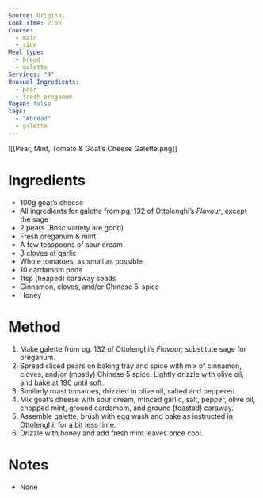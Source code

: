 ```yaml
---
Source: Original
Cook Time: 2.5h
Course:
  - main
  - side
Meal type:
  - bread
  - galette
Servings: "4"
Unusual Ingredients:
  - pear
  - fresh oreganum
Vegan: false
tags:
  - "#bread"
  - galette
---
```

![[Pear, Mint, Tomato & Goat’s Cheese Galette.png]]
# Ingredients

- 100g goat’s cheese
- All ingredients for galette from pg. 132 of Ottolenghi’s _Flavour_, except the sage
- 2 pears (Bosc variety are good)
- Fresh oreganum & mint
- A few teaspoons of sour cream
- 3 cloves of garlic
- Whole tomatoes, as small as possible
- 10 cardamom pods
- 1tsp (heaped) caraway seads
- Cinnamon, cloves, and/or Chinese 5-spice
- Honey

# Method

1. Make galette from pg. 132 of Ottolenghi’s _Flavour_; substitute sage for oreganum.
2. Spread sliced pears on baking tray and spice with mix of cinnamon, cloves, and/or (mostly) Chinese 5 spice. Lightly drizzle with olive oil, and bake at 190 until soft.
3. Similarly roast tomatoes, drizzled in olive oil, salted and peppered.
4. Mix goat’s cheese with sour cream, minced garlic, salt, pepper, olive oil, chopped mint, ground cardamom, and ground (toasted) caraway.
5. Assemble galette; brush with egg wash and bake as instructed in Ottolenghi, for a bit less time.
6. Drizzle with honey and add fresh mint leaves once cool.

# Notes

- None